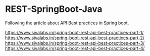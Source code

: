 # REST-SpringBoot-Java

Following the article about API Best practices in Spring boot. 

https://www.sivalabs.in/spring-boot-rest-api-best-practices-part-1/
https://www.sivalabs.in/spring-boot-rest-api-best-practices-part-2/
https://www.sivalabs.in/spring-boot-rest-api-best-practices-part-3/
https://www.sivalabs.in/spring-boot-rest-api-best-practices-part-4/
